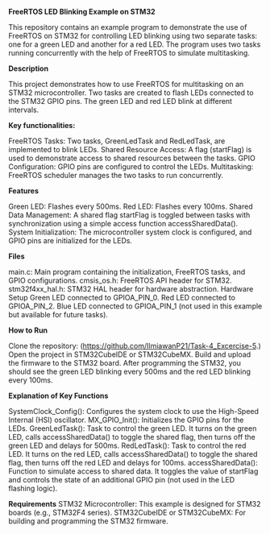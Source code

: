 **FreeRTOS LED Blinking Example on STM32**

This repository contains an example program to demonstrate the use of FreeRTOS on STM32 for controlling LED blinking using two separate tasks: one for a green LED and another for a red LED. The program uses two tasks running concurrently with the help of FreeRTOS to simulate multitasking.

**Description**


This project demonstrates how to use FreeRTOS for multitasking on an STM32 microcontroller. Two tasks are created to flash LEDs connected to the STM32 GPIO pins. The green LED and red LED blink at different intervals.

**Key functionalities:**


FreeRTOS Tasks: Two tasks, GreenLedTask and RedLedTask, are implemented to blink LEDs.
Shared Resource Access: A flag (startFlag) is used to demonstrate access to shared resources between the tasks.
GPIO Configuration: GPIO pins are configured to control the LEDs.
Multitasking: FreeRTOS scheduler manages the two tasks to run concurrently.

**Features**


Green LED: Flashes every 500ms.
Red LED: Flashes every 100ms.
Shared Data Management: A shared flag startFlag is toggled between tasks with synchronization using a simple access function accessSharedData().
System Initialization: The microcontroller system clock is configured, and GPIO pins are initialized for the LEDs.

**Files**


main.c: Main program containing the initialization, FreeRTOS tasks, and GPIO configurations.
cmsis_os.h: FreeRTOS API header for STM32.
stm32f4xx_hal.h: STM32 HAL header for hardware abstraction.
Hardware Setup
Green LED connected to GPIOA_PIN_0.
Red LED connected to GPIOA_PIN_2.
Blue LED connected to GPIOA_PIN_1 (not used in this example but available for future tasks).


**How to Run**


Clone the repository:
(https://github.com/IlmiawanP21/Task-4_Excercise-5.)
Open the project in STM32CubeIDE or STM32CubeMX.
Build and upload the firmware to the STM32 board.
After programming the STM32, you should see the green LED blinking every 500ms and the red LED blinking every 100ms.

**Explanation of Key Functions**


SystemClock_Config(): Configures the system clock to use the High-Speed Internal (HSI) oscillator.
MX_GPIO_Init(): Initializes the GPIO pins for the LEDs.
GreenLedTask(): Task to control the green LED. It turns on the green LED, calls accessSharedData() to toggle the shared flag, then turns off the green LED and delays for 500ms.
RedLedTask(): Task to control the red LED. It turns on the red LED, calls accessSharedData() to toggle the shared flag, then turns off the red LED and delays for 100ms.
accessSharedData(): Function to simulate access to shared data. It toggles the value of startFlag and controls the state of an additional GPIO pin (not used in the LED flashing logic).

**Requirements**
STM32 Microcontroller: This example is designed for STM32 boards (e.g., STM32F4 series).
STM32CubeIDE or STM32CubeMX: For building and programming the STM32 firmware.
